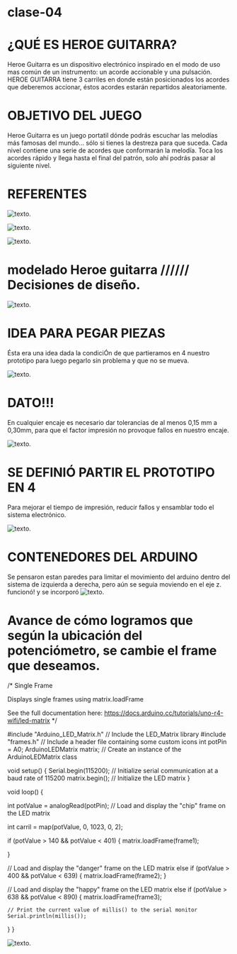 # clase-04 

# ¿QUÉ ES HEROE GUITARRA?
Heroe Guitarra es un dispositivo electrónico inspirado en el modo de uso mas común de un instrumento: un acorde accionable y una pulsación. HEROE GUITARRA tiene 3 carriles en donde están posicionados los acordes que deberemos accionar, éstos acordes estarán repartidos aleatoriamente.

# OBJETIVO DEL JUEGO
Heroe Guitarra es un juego portatil dónde podrás escuchar las melodías más famosas del mundo... sólo si tienes la destreza para que suceda.
Cada nivel contiene una serie de acordes que conformarán la melodía. Toca los acordes rápido y llega hasta el final del patrón, solo ahí podrás pasar al siguiente nivel.


# REFERENTES
![texto](./guitarhero.jpg).

![texto](./pianotiles.jpg).

![texto](./controlguitarhero.jpg).


# modelado Heroe guitarra  ////// Decisiones de diseño.


![texto](./CUBICACION1.jpg).

# IDEA PARA PEGAR PIEZAS
Ésta era una idea dada la condiciÓn de que partieramos en 4 nuestro prototipo para luego pegarlo sin problema y que no se mueva.

![texto](./INTENTODEENCAJE.jpg).

# DATO!!!  
En cualquier encaje es necesario dar tolerancias de al menos 0,15 mm a 0,30mm, para que el factor impresión no provoque fallos en nuestro encaje.

![texto](./rectificandotolerancias.jpg).

# SE DEFINIÓ PARTIR EL PROTOTIPO EN 4
Para mejorar el tiempo de impresión, reducir fallos y ensamblar todo el sistema electrónico.

![texto](./PARTICIONEN4.jpg).

# CONTENEDORES DEL ARDUINO
Se pensaron estan paredes para limitar el movimiento del arduino dentro del sistema de izquierda a derecha, pero aún se seguia moviendo en el eje z. funcionó! y se incorporó
![texto](./limitesparaarduino.jpg).

 # Avance de cómo logramos que según la ubicación del potenciómetro, se cambie el frame que deseamos.
 
/*
  Single Frame
  
  Displays single frames using matrix.loadFrame
  
  See the full documentation here:
  https://docs.arduino.cc/tutorials/uno-r4-wifi/led-matrix
*/

#include "Arduino_LED_Matrix.h"  // Include the LED_Matrix library
#include "frames.h"              // Include a header file containing some custom icons
int potPin = A0;
ArduinoLEDMatrix matrix;  // Create an instance of the ArduinoLEDMatrix class

void setup() {
  Serial.begin(115200);  // Initialize serial communication at a baud rate of 115200
  matrix.begin();        // Initialize the LED matrix
}

void loop() {

  int potValue = analogRead(potPin);
  // Load and display the "chip" frame on the LED matrix

  int carril = map(potValue, 0, 1023, 0, 2);

  if (potValue > 140 && potValue < 401) {
    matrix.loadFrame(frame1);

  }

  // Load and display the "danger" frame on the LED matrix
  else if (potValue > 400 && potValue < 639) {
    matrix.loadFrame(frame2);
  }

  // Load and display the "happy" frame on the LED matrix
  else if (potValue > 638 && potValue < 890) {
    matrix.loadFrame(frame3);

    // Print the current value of millis() to the serial monitor
    Serial.println(millis());
  }
}


![texto](./slider.jpg).

